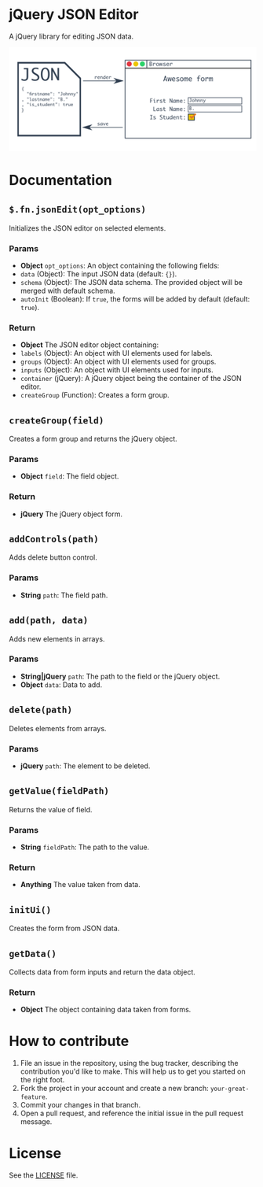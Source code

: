 jQuery JSON Editor
==================
A jQuery library for editing JSON data.

![](/resources/json-editor.png)

# Documentation
## `$.fn.jsonEdit(opt_options)`
Initializes the JSON editor on selected elements.

### Params
- **Object** `opt_options`: An object containing the following fields:
 - `data` (Object): The input JSON data (default: `{}`).
 - `schema` (Object): The JSON data schema. The provided object will be merged with default schema.
 - `autoInit` (Boolean): If `true`, the forms will be added by default (default: `true`).

### Return
- **Object** The JSON editor object containing:
 - `labels` (Object): An object with UI elements used for labels.
 - `groups` (Object): An object with UI elements used for groups.
 - `inputs` (Object): An object with UI elements used for inputs.
 - `container` (jQuery): A jQuery object being the container of the JSON editor.
 - `createGroup` (Function): Creates a form group.

## `createGroup(field)`
Creates a form group and returns the jQuery object.

### Params
- **Object** `field`: The field object.

### Return
- **jQuery** The jQuery object form.

## `addControls(path)`
Adds delete button control.

### Params
- **String** `path`: The field path.

## `add(path, data)`
Adds new elements in arrays.

### Params
- **String|jQuery** `path`: The path to the field or the jQuery object.
- **Object** `data`: Data to add.

## `delete(path)`
Deletes elements from arrays.

### Params
- **jQuery** `path`: The <tr> element to be deleted.

## `getValue(fieldPath)`
Returns the value of field.

### Params
- **String** `fieldPath`: The path to the value.

### Return
- **Anything** The value taken from data.

## `initUi()`
Creates the form from JSON data.

## `getData()`
Collects data from form inputs and return the data object.

### Return
- **Object** The object containing data taken from forms.


# How to contribute

1. File an issue in the repository, using the bug tracker, describing the
   contribution you'd like to make. This will help us to get you started on the
   right foot.
2. Fork the project in your account and create a new branch:
   `your-great-feature`.
3. Commit your changes in that branch.
4. Open a pull request, and reference the initial issue in the pull request
   message.

# License
See the [LICENSE](/LICENSE) file.
